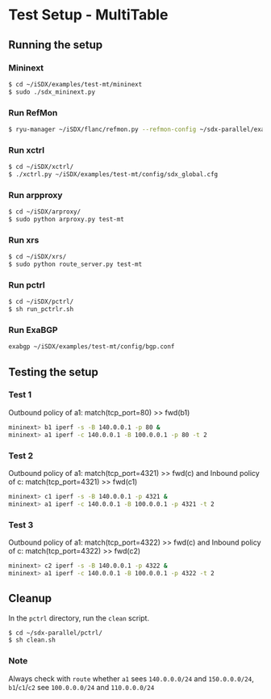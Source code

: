 # Test Setup - MultiTable

## Running the setup


### Mininext
```bash
$ cd ~/iSDX/examples/test-mt/mininext
$ sudo ./sdx_mininext.py
```

### Run RefMon

```bash
$ ryu-manager ~/iSDX/flanc/refmon.py --refmon-config ~/sdx-parallel/examples/test-mt/config/sdx_global.cfg
```

### Run xctrl

```bash
$ cd ~/iSDX/xctrl/
$ ./xctrl.py ~/iSDX/examples/test-mt/config/sdx_global.cfg
```

### Run arpproxy

```bash
$ cd ~/iSDX/arproxy/
$ sudo python arproxy.py test-mt
```

### Run xrs

```bash
$ cd ~/iSDX/xrs/
$ sudo python route_server.py test-mt
```

### Run pctrl

```bash
$ cd ~/iSDX/pctrl/
$ sh run_pctrlr.sh
```

### Run ExaBGP

```bash
exabgp ~/iSDX/examples/test-mt/config/bgp.conf
```

## Testing the setup

### Test 1

Outbound policy of a1: match(tcp_port=80) >> fwd(b1)

```bash
mininext> b1 iperf -s -B 140.0.0.1 -p 80 &  
mininext> a1 iperf -c 140.0.0.1 -B 100.0.0.1 -p 80 -t 2
```

### Test 2

Outbound policy of a1: match(tcp_port=4321) >> fwd(c)
and Inbound policy of c: match(tcp_port=4321) >> fwd(c1)

```bash
mininext> c1 iperf -s -B 140.0.0.1 -p 4321 &
mininext> a1 iperf -c 140.0.0.1 -B 100.0.0.1 -p 4321 -t 2  
```

### Test 3 

Outbound policy of a1: match(tcp_port=4322) >> fwd(c)
and Inbound policy of c: match(tcp_port=4322) >> fwd(c2)

```bash
mininext> c2 iperf -s -B 140.0.0.1 -p 4322 &  
mininext> a1 iperf -c 140.0.0.1 -B 100.0.0.1 -p 4322 -t 2  
```

## Cleanup
In the `pctrl` directory, run the `clean` script. 
```bash
$ cd ~/sdx-parallel/pctrl/
$ sh clean.sh
```

### Note

Always check with ```route``` whether ```a1``` sees ```140.0.0.0/24``` and ```150.0.0.0/24```, ```b1```/```c1```/```c2``` see ```100.0.0.0/24``` and ```110.0.0.0/24```
